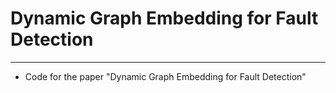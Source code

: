 # Dynamic Graph Embedding for Fault Detection

----------
- Code for the paper "Dynamic Graph Embedding for Fault Detection"